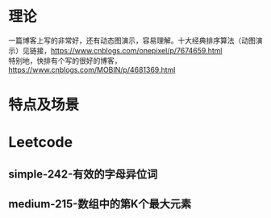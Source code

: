 # 理论
一篇博客上写的非常好，还有动态图演示，容易理解。十大经典排序算法（动图演示）见链接，https://www.cnblogs.com/onepixel/p/7674659.html  
特别地，快排有个写的很好的博客，https://www.cnblogs.com/MOBIN/p/4681369.html
# 特点及场景
# Leetcode
## simple-242-有效的字母异位词
## medium-215-数组中的第K个最大元素
